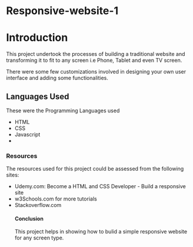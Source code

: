 # Responsive-website-1
<h1>Introduction</h1>
<p>This project undertook the processes of building a traditional website and transforming it to fit to any
screen i.e Phone, Tablet and even TV screen.</p> There were some few customizations involved in designing your
own user interface and adding some functionalities.</p>
<h2>Languages Used</h2>
<p>These were the Programming Languages used
<ul><li>HTML</li>
<li>CSS</li>
<li>Javascript<li></ul>
<h3>Resources</h3>
The resources used for this project could be assessed from the following sites:
<ul><li>Udemy.com: Become a HTML and CSS Developer - Build a responsive site </li>
<li>w3Schools.com for more tutorials </li>
<li>Stackoverflow.com </li>
<h4>Conclusion</h4>
This project helps in showing how to bulid a simple responsive website for any screen type.
